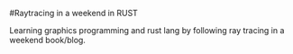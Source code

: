 #Raytracing in a weekend in RUST

Learning graphics programming and rust lang by following ray tracing in a weekend book/blog.

